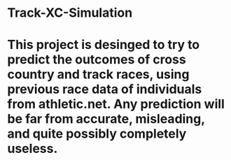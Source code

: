 # Track-XC-Simulation
# This project is desinged to try to predict the outcomes of cross country and track races, using previous race data of individuals from athletic.net. Any prediction will be far from accurate, misleading, and quite possibly completely useless. 
